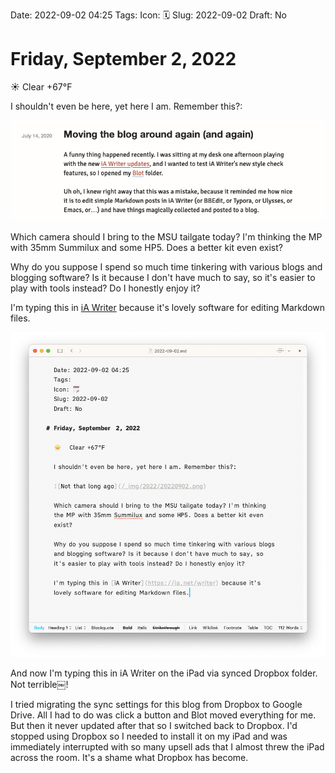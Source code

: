 Date: 2022-09-02 04:25
Tags: 
Icon: 🗓️
Slug: 2022-09-02
Draft: No

# Friday, September  2, 2022

☀️   Clear +67°F

I shouldn't even be here, yet here I am. Remember this?: 

![Not that long ago](/_img/2022/20220902.png)

Which camera should I bring to the MSU tailgate today? I'm thinking the MP with 35mm Summilux and some HP5. Does a better kit even exist?

Why do you suppose I spend so much time tinkering with various blogs and blogging software? Is it because I don't have much to say, so it's easier to play with tools instead? Do I honestly enjoy it?

I'm typing this in [iA Writer](https://ia.net/writer) because it's lovely software for editing Markdown files.

![This post, in iA Writer](_20220902-ia-writer.png)

And now I'm typing this in iA Writer on the iPad via synced Dropbox folder. Not terrible￼!

I tried migrating the sync settings for this blog from Dropbox to Google Drive. All I had to do was click a button and Blot moved everything for me. But then it never updated after that so I switched back to Dropbox. I'd stopped using Dropbox so I needed to install it on my iPad and was immediately interrupted with so many upsell ads that I almost threw the iPad across the room. It's a shame what Dropbox has become.